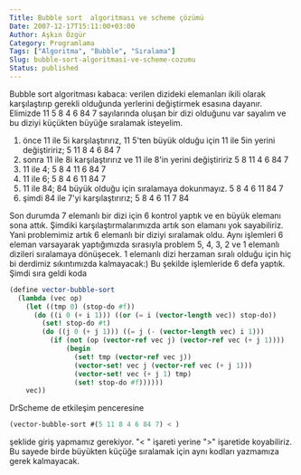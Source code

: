 ```yaml
---
Title: Bubble sort  algoritması ve scheme çözümü
Date: 2007-12-17T15:11:00+03:00
Author: Aşkın Özgür
Category: Programlama
Tags: ["Algoritma", "Bubble", "Sıralama"]
Slug: bubble-sort-algoritmasi-ve-scheme-cozumu
Status: published
---
```


Bubble sort algoritması kabaca: verilen dizideki elemanları ikili olarak karşılaştırıp gerekli olduğunda yerlerini değiştirmek esasına dayanır. Elimizde 11 5 8 4 6 84 7 sayılarında oluşan bir dizi olduğunu var sayalım ve bu diziyi küçükten büyüğe sıralamak isteyelim.

1.  önce 11 ile 5i karşılaştırırız, 11 5'ten büyük olduğu için 11 ile 5in yerini değiştiririz; 5 11 8 4 6 84 7
2.  sonra 11 ile 8i karşılaştırırız ve 11 ile 8'in yerini değiştiririz 5 8 11 4 6 84 7
3.  11 ile 4; 5 8 4 11 6 84 7
4.  11 ile 6; 5 8 4 6 11 84 7
5.  11 ile 84; 84 büyük olduğu için sıralamaya dokunmayız. 5 8 4 6 11 84 7
6.  şimdi 84 ile 7'yi karşılaştırırız; 5 8 4 6 11 7 84

Son durumda 7 elemanlı bir dizi için 6 kontrol yaptık ve en büyük elemanı sona attık. Şimdiki karşılaştırmalarımızda artık son elamanı yok sayabiliriz. Yani problemimiz artık 6 elemanlı bir diziyi sıralamak oldu. Aynı işlemleri 6 eleman varsayarak yaptığımızda sırasıyla problem 5, 4, 3, 2 ve 1 elemanlı dizileri sıralamaya dönüşecek. 1 elemanlı dizi herzaman sıralı olduğu için hiç bi derdimiz sıkıntımızda kalmayacak:) Bu şekilde işlemleride 6 defa yaptık.  
Şimdi sıra geldi koda

```scheme
(define vector-bubble-sort 
  (lambda (vec op)
    (let ((tmp 0) (stop-do #f))
      (do ((i 0 (+ i 1))) ((or (= i (vector-length vec)) stop-do))
        (set! stop-do #t)
        (do ((j 0 (+ j 1))) ((= j (- (vector-length vec) i 1)))
          (if (not (op (vector-ref vec j) (vector-ref vec (+ j 1))))
              (begin 
                (set! tmp (vector-ref vec j))
                (vector-set! vec j (vector-ref vec (+ j 1)))
                (vector-set! vec (+ j 1) tmp)
                (set! stop-do #f))))))
    vec))
```

DrScheme de etkileşim penceresine

```scheme
(vector-bubble-sort #(5 11 8 4 6 84 7) < )
```

şeklide giriş yapmamız gerekiyor. "&lt; " işareti yerine "&gt;" işaretide koyabiliriz. Bu sayede birde büyükten küçüğe sıralamak için aynı kodları yazmamıza gerek kalmayacak.
